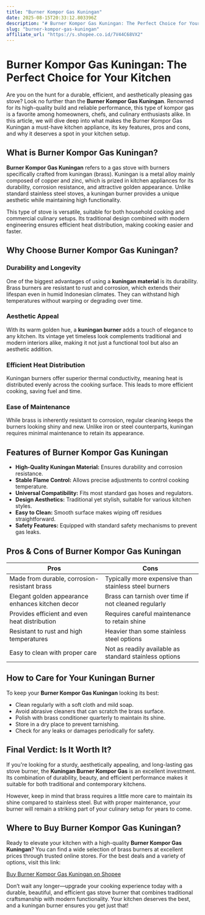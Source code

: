 ```yaml
---
title: "Burner Kompor Gas Kuningan"
date: 2025-08-15T20:33:12.803396Z
description: "# Burner Kompor Gas Kuningan: The Perfect Choice for Your Kitchen..."
slug: "burner-kompor-gas-kuningan"
affiliate_url: "https://s.shopee.co.id/7V44C68VX2"
---
```

# Burner Kompor Gas Kuningan: The Perfect Choice for Your Kitchen

Are you on the hunt for a durable, efficient, and aesthetically pleasing gas stove? Look no further than the **Burner Kompor Gas Kuningan**. Renowned for its high-quality build and reliable performance, this type of kompor gas is a favorite among homeowners, chefs, and culinary enthusiasts alike. In this article, we will dive deep into what makes the Burner Kompor Gas Kuningan a must-have kitchen appliance, its key features, pros and cons, and why it deserves a spot in your kitchen setup.

## What is Burner Kompor Gas Kuningan?

**Burner Kompor Gas Kuningan** refers to a gas stove with burners specifically crafted from kuningan (brass). Kuningan is a metal alloy mainly composed of copper and zinc, which is prized in kitchen appliances for its durability, corrosion resistance, and attractive golden appearance. Unlike standard stainless steel stoves, a kuningan burner provides a unique aesthetic while maintaining high functionality.

This type of stove is versatile, suitable for both household cooking and commercial culinary setups. Its traditional design combined with modern engineering ensures efficient heat distribution, making cooking easier and faster.

## Why Choose Burner Kompor Gas Kuningan?

### Durability and Longevity

One of the biggest advantages of using a **kuningan material** is its durability. Brass burners are resistant to rust and corrosion, which extends their lifespan even in humid Indonesian climates. They can withstand high temperatures without warping or degrading over time.

### Aesthetic Appeal

With its warm golden hue, a **kuningan burner** adds a touch of elegance to any kitchen. Its vintage yet timeless look complements traditional and modern interiors alike, making it not just a functional tool but also an aesthetic addition.

### Efficient Heat Distribution

Kuningan burners offer superior thermal conductivity, meaning heat is distributed evenly across the cooking surface. This leads to more efficient cooking, saving fuel and time.

### Ease of Maintenance

While brass is inherently resistant to corrosion, regular cleaning keeps the burners looking shiny and new. Unlike iron or steel counterparts, kuningan requires minimal maintenance to retain its appearance.

## Features of Burner Kompor Gas Kuningan

- **High-Quality Kuningan Material:** Ensures durability and corrosion resistance.
- **Stable Flame Control:** Allows precise adjustments to control cooking temperature.
- **Universal Compatibility:** Fits most standard gas hoses and regulators.
- **Design Aesthetics:** Traditional yet stylish, suitable for various kitchen styles.
- **Easy to Clean:** Smooth surface makes wiping off residues straightforward.
- **Safety Features:** Equipped with standard safety mechanisms to prevent gas leaks.

## Pros & Cons of Burner Kompor Gas Kuningan

| Pros                                              | Cons                                                        |
|---------------------------------------------------|--------------------------------------------------------------|
| Made from durable, corrosion-resistant brass     | Typically more expensive than stainless steel burners     |
| Elegant golden appearance enhances kitchen decor | Brass can tarnish over time if not cleaned regularly      |
| Provides efficient and even heat distribution    | Requires careful maintenance to retain shine             |
| Resistant to rust and high temperatures           | Heavier than some stainless steel options               |
| Easy to clean with proper care                     | Not as readily available as standard stainless options |

## How to Care for Your Kuningan Burner

To keep your **Burner Kompor Gas Kuningan** looking its best:

- Clean regularly with a soft cloth and mild soap.
- Avoid abrasive cleaners that can scratch the brass surface.
- Polish with brass conditioner quarterly to maintain its shine.
- Store in a dry place to prevent tarnishing.
- Check for any leaks or damages periodically for safety.

## Final Verdict: Is It Worth It?

If you're looking for a sturdy, aesthetically appealing, and long-lasting gas stove burner, the **Kuningan Burner Kompor Gas** is an excellent investment. Its combination of durability, beauty, and efficient performance makes it suitable for both traditional and contemporary kitchens.

However, keep in mind that brass requires a little more care to maintain its shine compared to stainless steel. But with proper maintenance, your burner will remain a striking part of your culinary setup for years to come.

## Where to Buy Burner Kompor Gas Kuningan?

Ready to elevate your kitchen with a high-quality **Burner Kompor Gas Kuningan**? You can find a wide selection of brass burners at excellent prices through trusted online stores. For the best deals and a variety of options, visit this link:

[Buy Burner Kompor Gas Kuningan on Shopee](https://s.shopee.co.id/7V44C68VX2)

Don’t wait any longer—upgrade your cooking experience today with a durable, beautiful, and efficient gas stove burner that combines traditional craftsmanship with modern functionality. Your kitchen deserves the best, and a kuningan burner ensures you get just that!